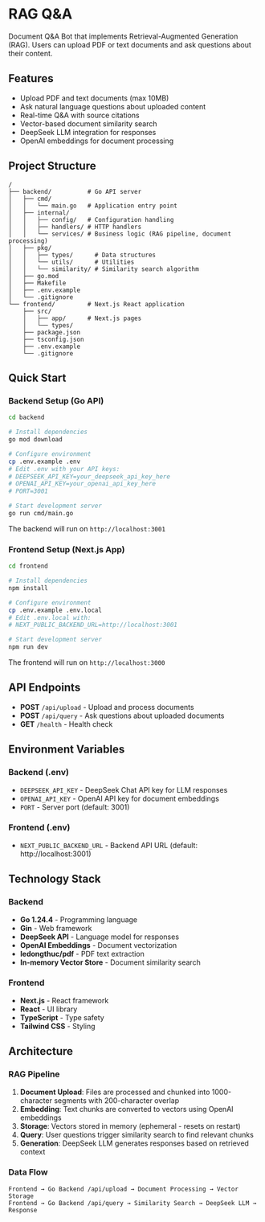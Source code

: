 # RAG Q&A

Document Q&A Bot that implements Retrieval-Augmented Generation (RAG). Users can upload PDF or text documents and ask questions about their content.

## Features

- Upload PDF and text documents (max 10MB)
- Ask natural language questions about uploaded content
- Real-time Q&A with source citations
- Vector-based document similarity search
- DeepSeek LLM integration for responses
- OpenAI embeddings for document processing

## Project Structure

```
/
├── backend/          # Go API server
│   ├── cmd/
│   │   └── main.go   # Application entry point
│   ├── internal/
│   │   ├── config/   # Configuration handling
│   │   ├── handlers/ # HTTP handlers
│   │   └── services/ # Business logic (RAG pipeline, document processing)
│   ├── pkg/
│   │   ├── types/      # Data structures
│   │   └── utils/      # Utilities
│   │   └── similarity/ # Similarity search algorithm
│   ├── go.mod
│   ├── Makefile
│   ├── .env.example
│   └── .gitignore
└── frontend/         # Next.js React application
    ├── src/
    │   ├── app/      # Next.js pages
    │   └── types/
    ├── package.json
    ├── tsconfig.json
    ├── .env.example
    └── .gitignore
```

## Quick Start

### Backend Setup (Go API)

```bash
cd backend

# Install dependencies
go mod download

# Configure environment
cp .env.example .env
# Edit .env with your API keys:
# DEEPSEEK_API_KEY=your_deepseek_api_key_here
# OPENAI_API_KEY=your_openai_api_key_here
# PORT=3001

# Start development server
go run cmd/main.go
```

The backend will run on `http://localhost:3001`

### Frontend Setup (Next.js App)

```bash
cd frontend

# Install dependencies
npm install

# Configure environment
cp .env.example .env.local
# Edit .env.local with:
# NEXT_PUBLIC_BACKEND_URL=http://localhost:3001

# Start development server
npm run dev
```

The frontend will run on `http://localhost:3000`

## API Endpoints

- **POST** `/api/upload` - Upload and process documents
- **POST** `/api/query` - Ask questions about uploaded documents
- **GET** `/health` - Health check

## Environment Variables

### Backend (.env)
- `DEEPSEEK_API_KEY` - DeepSeek Chat API key for LLM responses
- `OPENAI_API_KEY` - OpenAI API key for document embeddings
- `PORT` - Server port (default: 3001)

### Frontend (.env)
- `NEXT_PUBLIC_BACKEND_URL` - Backend API URL (default: http://localhost:3001)

## Technology Stack

### Backend
- **Go 1.24.4** - Programming language
- **Gin** - Web framework
- **DeepSeek API** - Language model for responses
- **OpenAI Embeddings** - Document vectorization
- **ledongthuc/pdf** - PDF text extraction
- **In-memory Vector Store** - Document similarity search

### Frontend
- **Next.js** - React framework
- **React** - UI library
- **TypeScript** - Type safety
- **Tailwind CSS** - Styling

## Architecture

### RAG Pipeline
1. **Document Upload**: Files are processed and chunked into 1000-character segments with 200-character overlap
2. **Embedding**: Text chunks are converted to vectors using OpenAI embeddings
3. **Storage**: Vectors stored in memory (ephemeral - resets on restart)
4. **Query**: User questions trigger similarity search to find relevant chunks
5. **Generation**: DeepSeek LLM generates responses based on retrieved context

### Data Flow
```
Frontend → Go Backend /api/upload → Document Processing → Vector Storage
Frontend → Go Backend /api/query → Similarity Search → DeepSeek LLM → Response
```
